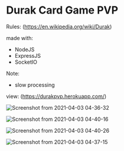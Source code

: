 # Durak Card Game PVP

Rules: (https://en.wikipedia.org/wiki/Durak)
  
made with:
  * NodeJS
  * ExpressJS
  * SocketIO

Note:
  - slow processing

view: (https://durakpvp.herokuapp.com/)

![Screenshot from 2021-04-03 04-36-32](https://user-images.githubusercontent.com/52494718/113467292-664ce580-9442-11eb-984f-cd205f38311b.png)

![Screenshot from 2021-04-03 04-40-16](https://user-images.githubusercontent.com/52494718/113467350-c5125f00-9442-11eb-847a-1e8a132743b7.png)
  
![Screenshot from 2021-04-03 04-40-26](https://user-images.githubusercontent.com/52494718/113467362-d3607b00-9442-11eb-88ad-a43e7b2096be.png)

![Screenshot from 2021-04-03 04-37-15](https://user-images.githubusercontent.com/52494718/113467368-dc514c80-9442-11eb-83b6-584006292107.png)


